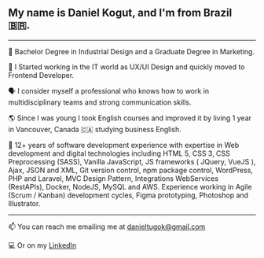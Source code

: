 ## My name is Daniel Kogut, and I'm from Brazil 🇧🇷.
---

📕 Bachelor Degree in Industrial Design and a Graduate Degree in Marketing.

🔭 I Started working in the IT world as UX/UI Design and quickly moved to Frontend Developer.

🗣 I consider myself a professional who knows how to work in multidisciplinary teams and strong communication skills.

🌎 Since I was young I took English courses and improved it by living 1 year in Vancouver, Canada 🇨🇦 studying business English.

🌱 12+ years of software development experience with expertise in Web development and digital technologies including HTML 5, CSS 3, CSS Preprocessing (SASS), Vanilla JavaScript, JS frameworks ( JQuery, VueJS ), Ajax, JSON and XML, Git version control, npm package control, WordPress, PHP and Laravel, MVC Design Pattern, Integrations WebServices (RestAPIs), Docker, NodeJS, MySQL and AWS. Experience working in Agile (Scrum / Kanban) development cycles, Figma prototyping, Photoshop and Illustrator.

---
📫 You can reach me emailing me at [danieltugok@gmail.com](mailto:danieltugok@gmail.com)

💻 Or on my [LinkedIn](https://www.linkedin.com/in/danielkogut/)

<!--
**danieltugok/danieltugok** is a ✨ _special_ ✨ repository because its `README.md` (this file) appears on your GitHub profile.

Here are some ideas to get you started:

- 🔭 I’m currently working on ...
- 🌱 I’m currently learning ...
- 👯 I’m looking to collaborate on ...
- 🤔 I’m looking for help with ...
- 💬 Ask me about ...
- 📫 How to reach me: ...
- 😄 Pronouns: ...
- ⚡ Fun fact: ...
-->
